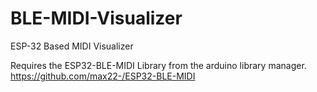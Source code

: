 # BLE-MIDI-Visualizer
ESP-32 Based MIDI Visualizer

Requires the ESP32-BLE-MIDI Library from the arduino library manager.
https://github.com/max22-/ESP32-BLE-MIDI
